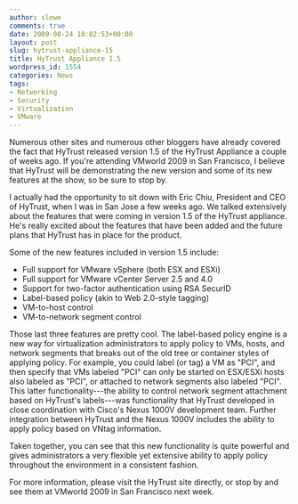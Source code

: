 ```yaml
---
author: slowe
comments: true
date: 2009-08-24 10:02:53+00:00
layout: post
slug: hytrust-appliance-15
title: HyTrust Appliance 1.5
wordpress_id: 1554
categories: News
tags:
- Networking
- Security
- Virtualization
- VMware
---
```


Numerous other sites and numerous other bloggers have already covered the fact that HyTrust released version 1.5 of the HyTrust Appliance a couple of weeks ago. If you're attending VMworld 2009 in San Francisco, I believe that HyTrust will be demonstrating the new version and some of its new features at the show, so be sure to stop by.

I actually had the opportunity to sit down with Eric Chiu, President and CEO of HyTrust, when I was in San Jose a few weeks ago. We talked extensively about the features that were coming in version 1.5 of the HyTrust appliance. He's really excited about the features that have been added and the future plans that HyTrust has in place for the product.

Some of the new features included in version 1.5 include:

* Full support for VMware vSphere (both ESX and ESXi)
* Full support for VMware vCenter Server 2.5 and 4.0
* Support for two-factor authentication using RSA SecurID
* Label-based policy (akin to Web 2.0-style tagging)
* VM-to-host control
* VM-to-network segment control

Those last three features are pretty cool. The label-based policy engine is a new way for virtualization administrators to apply policy to VMs, hosts, and network segments that breaks out of the old tree or container styles of applying policy. For example, you could label (or tag) a VM as "PCI", and then specify that VMs labeled "PCI" can only be started on ESX/ESXi hosts also labeled as "PCI", or attached to network segments also labeled "PCI". This latter functionality---the ability to control network segment attachment based on HyTrust's labels---was functionality that HyTrust developed in close coordination with Cisco's Nexus 1000V development team. Further integration between HyTrust and the Nexus 1000V includes the ability to apply policy based on VNtag information.

Taken together, you can see that this new functionality is quite powerful and gives administrators a very flexible yet extensive ability to apply policy throughout the environment in a consistent fashion.

For more information, please visit the HyTrust site directly, or stop by and see them at VMworld 2009 in San Francisco next week.
